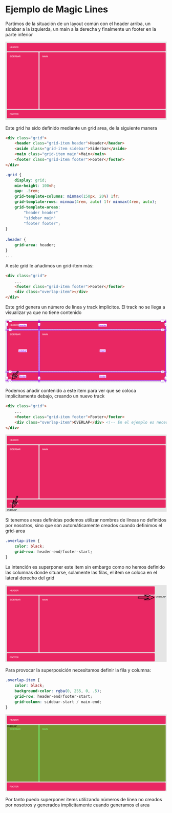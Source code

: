 # Ejemplo de Magic Lines

Partimos de la situación de un layout común con el header arriba, un sidebar a la izquierda, un main a la derecha y finalmente un footer en la parte inferior

![01-state](./doc/img/01-state.png)

Este grid ha sido definido mediante un grid area, de la siguiente manera

```html
<div class="grid">
    <header class="grid-item header">Header</header>
    <aside class="grid-item sidebar">Siderbar</aside>
    <main class="grid-item main">Main</main>
    <footer class="grid-item footer">Footer</footer>
</div>  
```

```scss
.grid {
    display: grid;
    min-height: 100vh;
    gap: .5rem;
    grid-template-columns: minmax(150px, 20%) 1fr;
    grid-template-rows: minmax(4rem, auto) 1fr minmax(4rem, auto);
    grid-template-areas:
        "header header"
        "sidebar main"
        "footer footer";
}

.header {
    grid-area: header;
}
...
```

A este grid le añadimos un grid-item más:

```html
<div class="grid">
    ...
    <footer class="grid-item footer">Footer</footer>
    <div class="overlap-item"></div>
</div>
```

Este grid genera un número de línea y track implicitos. El track no se llega a visualizar ya que no tiene contenido

![02-state](./doc/img/02-state.png)

Podemos añadir contenido a este item para ver que se coloca implicitamente debajo, creando un nuevo track

```html
<div class="grid">
    ...
    <footer class="grid-item footer">Footer</footer>
    <div class="overlap-item">OVERLAP</div> <!-- En el ejemplo es necesario establecer el color negro-->
</div>
```

![03-state](./doc/img/03-state.png)

Si tenemos areas definidas podemos utilizar nombres de líneas no definidos por nosotros, sino que son automáticamente creados cuando definimos el grid-area

```scss
.overlap-item {
    color: black;
    grid-row: header-end/footer-start;
}
```

La intención es superponer este item sin embargo como no hemos definido las columnas donde situarse, solamente las filas, el item se coloca en el lateral derecho del grid

![04-state](./doc/img/04-state.png)

Para provocar la superposición necesitamos definir la fila y columna:

```scss
.overlap-item {
    color: black;
    background-color: rgba(0, 255, 0, .5);
    grid-row: header-end/footer-start;
    grid-column: sidebar-start / main-end;
}
```

![05-state](./doc/img/05-state.png)

Por tanto puedo superponer items utilizando números de línea no creados por nosotros y generados implicitamente cuando generamos el area
